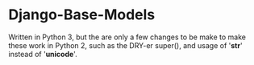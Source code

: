 Django-Base-Models
==================

Written in Python 3, but the are only a few changes to be make to make these work in Python 2, such as the DRY-er super(), and usage of '____str____' instead of '____unicode____'.
